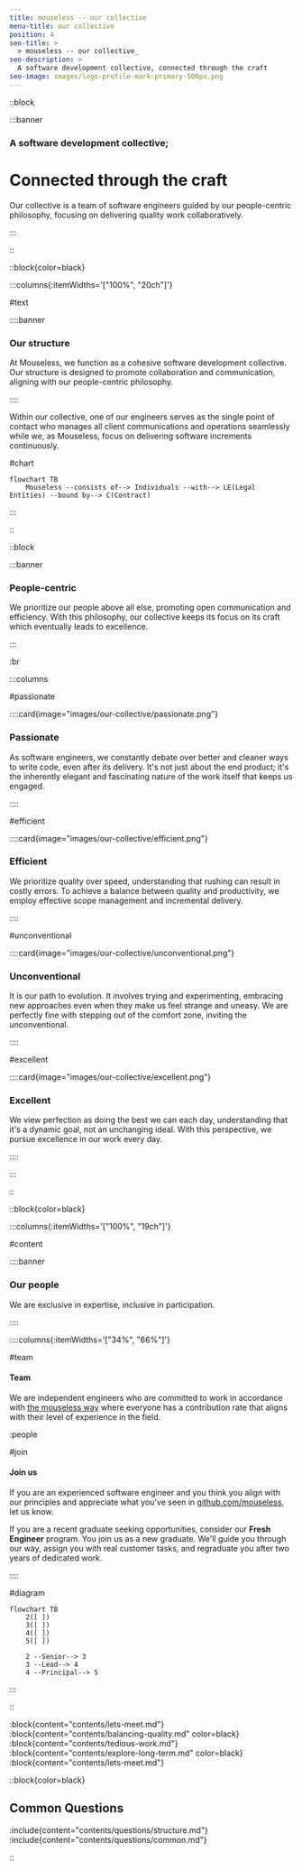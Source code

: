 ```yaml
---
title: mouseless -- our collective
menu-title: our collective
position: 4
seo-title: >
  > mouseless -- our collective_
seo-description: >
  A software development collective, connected through the craft
seo-image: images/logo-profile-mark-primary-500px.png
---
```


::block

:::banner

### A software development collective;
# Connected through the craft

Our collective is a team of software engineers guided by our people-centric
philosophy, focusing on delivering quality work collaboratively.

:::

::

::block{color=black}

:::columns{:itemWidths='["100%", "20ch"]'}

#text

::::banner

### Our structure

At Mouseless, we function as a cohesive software development collective. Our
structure is designed to promote collaboration and communication, aligning with
our people-centric philosophy.

::::

Within our collective, one of our engineers serves as the single point of
contact who manages all client communications and operations seamlessly while
we, as Mouseless, focus on delivering software increments continuously.

#chart

```mermaid
flowchart TB
    Mouseless --consists of--> Individuals --with--> LE(Legal Entities) --bound by--> C(Contract)
```

:::

::

::block

:::banner

### People-centric

We prioritize our people above all else, promoting open communication and
efficiency. With this philosophy, our collective keeps its focus on its craft
which eventually leads to excellence.

:::

:br

:::columns

#passionate

::::card{image="images/our-collective/passionate.png"}

### Passionate

As software engineers, we constantly debate over better and cleaner ways to
write code, even after its delivery. It's not just about the end product; it's
the inherently elegant and fascinating nature of the work itself that keeps us
engaged.

::::

#efficient

::::card{image="images/our-collective/efficient.png"}

### Efficient

We prioritize quality over speed, understanding that rushing can result in
costly errors. To achieve a balance between quality and productivity, we employ
effective scope management and incremental delivery.

::::

#unconventional

::::card{image="images/our-collective/unconventional.png"}

### Unconventional

It is our path to evolution. It involves trying and experimenting, embracing new
approaches even when they make us feel strange and uneasy. We are perfectly fine
with stepping out of the comfort zone, inviting the unconventional.

::::

#excellent

::::card{image="images/our-collective/excellent.png"}

### Excellent

We view perfection as doing the best we can each day, understanding that it's a
dynamic goal, not an unchanging ideal. With this perspective, we pursue
excellence in our work every day.

::::

:::

::

::block{color=black}

:::columns{:itemWidths='["100%", "19ch"]'}

#content

::::banner

### Our people

We are exclusive in expertise, inclusive in participation.

::::

::::columns{:itemWidths='["34%", "66%"]'}

#team

#### Team

We are independent engineers who are committed to work in accordance with [the
mouseless way](./how-we-work.md) where everyone has a contribution rate that
aligns with their level of experience in the field.

:people

#join

#### Join us

If you are an experienced software engineer and you think you align with our
principles and appreciate what you've seen in [github.com/mouseless][github],
let us know.

If you are a recent graduate seeking opportunities, consider our __Fresh
Engineer__ program. You join us as a new graduate. We'll guide you through our
way, assign you with real customer tasks, and regraduate you after two years of
dedicated work.

::::

#diagram

```mermaid
flowchart TB
    2([ ])
    3([ ])
    4([ ])
    5([ ])

    2 --Senior--> 3
    3 --Lead--> 4
    4 --Principal--> 5
```

:::

::

:block{content="contents/lets-meet.md"}
:block{content="contents/balancing-quality.md" color=black}
:block{content="contents/tedious-work.md"}
:block{content="contents/explore-long-term.md" color=black}
:block{content="contents/lets-meet.md"}

::block{color=black}

## Common Questions

:include{content="contents/questions/structure.md"}
:include{content="contents/questions/common.md"}

::

[github]: https://github.com/mouseless
[mail]: mailto:connect@mouseless.codes
